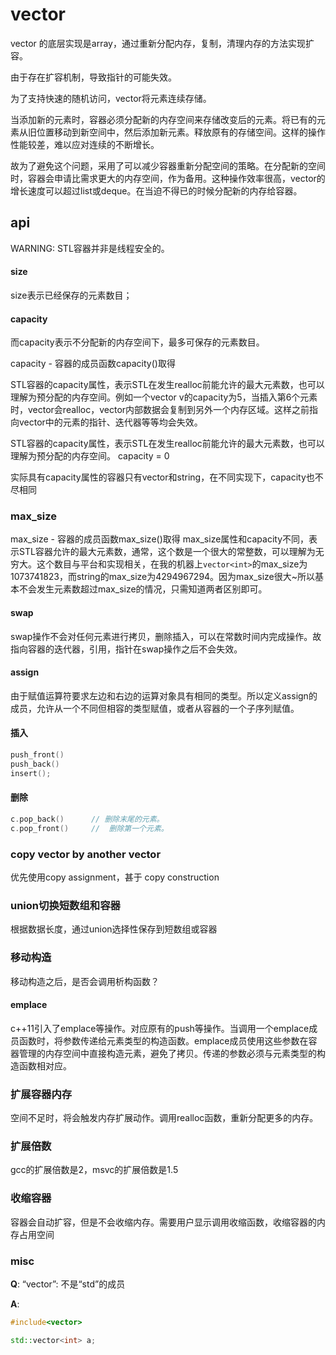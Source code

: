 # vector

vector 的底层实现是array，通过重新分配内存，复制，清理内存的方法实现扩容。

由于存在扩容机制，导致指针的可能失效。

为了支持快速的随机访问，vector将元素连续存储。

当添加新的元素时，容器必须分配新的内存空间来存储改变后的元素。将已有的元素从旧位置移动到新空间中，然后添加新元素。释放原有的存储空间。这样的操作性能较差，难以应对连续的不断增长。

故为了避免这个问题，采用了可以减少容器重新分配空间的策略。在分配新的空间时，容器会申请比需求更大的内存空间，作为备用。这种操作效率很高，vector的增长速度可以超过list或deque。在当迫不得已的时候分配新的内存给容器。
## api

WARNING: STL容器并非是线程安全的。


#### size
size表示已经保存的元素数目；
#### capacity
而capacity表示不分配新的内存空间下，最多可保存的元素数目。

capacity - 容器的成员函数capacity()取得

STL容器的capacity属性，表示STL在发生realloc前能允许的最大元素数，也可以理解为预分配的内存空间。例如一个vector<int> v的capacity为5，当插入第6个元素时，vector会realloc，vector内部数据会复制到另外一个内存区域。这样之前指向vector中的元素的指针、迭代器等等均会失效。

STL容器的capacity属性，表示STL在发生realloc前能允许的最大元素数，也可以理解为预分配的内存空间。
capacity = 0

实际具有capacity属性的容器只有vector和string，在不同实现下，capacity也不尽相同

### max_size
max_size - 容器的成员函数max_size()取得
max_size属性和capacity不同，表示STL容器允许的最大元素数，通常，这个数是一个很大的常整数，可以理解为无穷大。这个数目与平台和实现相关，在我的机器上`vector<int>`的max_size为1073741823，而string的max_size为4294967294。因为max_size很大~所以基本不会发生元素数超过max_size的情况，只需知道两者区别即可。

#### swap
swap操作不会对任何元素进行拷贝，删除插入，可以在常数时间内完成操作。故指向容器的迭代器，引用，指针在swap操作之后不会失效。

#### assign
由于赋值运算符要求左边和右边的运算对象具有相同的类型。所以定义assign的成员，允许从一个不同但相容的类型赋值，或者从容器的一个子序列赋值。

#### 插入
``` cpp
push_front()
push_back()
insert();
```
#### 删除
``` cpp
c.pop_back()      // 删除末尾的元素。
c.pop_front()     //  删除第一个元素。
```


### copy vector by another vector

优先使用copy assignment，甚于 copy construction

### union切换短数组和容器
根据数据长度，通过union选择性保存到短数组或容器
### 移动构造
移动构造之后，是否会调用析构函数？
#### emplace

c++11引入了emplace等操作。对应原有的push等操作。当调用一个emplace成员函数时，将参数传递给元素类型的构造函数。emplace成员使用这些参数在容器管理的内存空间中直接构造元素，避免了拷贝。传递的参数必须与元素类型的构造函数相对应。
### 扩展容器内存
空间不足时，将会触发内存扩展动作。调用realloc函数，重新分配更多的内存。

### 扩展倍数
gcc的扩展倍数是2，msvc的扩展倍数是1.5
### 收缩容器
容器会自动扩容，但是不会收缩内存。需要用户显示调用收缩函数，收缩容器的内存占用空间

### misc

**Q**: “vector”: 不是“std”的成员

**A**:


``` cpp
#include<vector>

std::vector<int> a;

```
